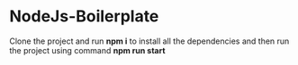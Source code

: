 # NodeJs-Boilerplate

Clone the project and run **npm i** to install all the dependencies and then run the project using command **npm run start**
